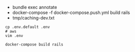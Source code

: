 - bundle exec annotate
- docker-compose -f docker-compose.push.yml build rails
- tmp/caching-dev.txt

```
cp .env.default .env
# aws
vim .env

docker-compose build rails
```

